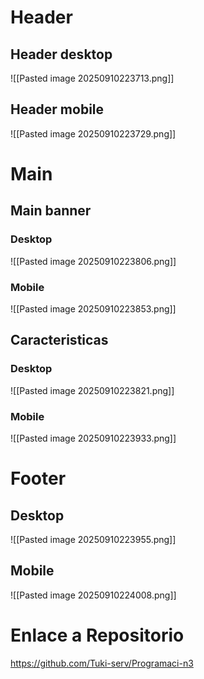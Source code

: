 # Header
## Header desktop
![[Pasted image 20250910223713.png]]
## Header mobile
![[Pasted image 20250910223729.png]]
# Main
## Main banner
### Desktop
![[Pasted image 20250910223806.png]]
### Mobile
![[Pasted image 20250910223853.png]]
## Caracteristicas
### Desktop
![[Pasted image 20250910223821.png]]
### Mobile
![[Pasted image 20250910223933.png]]
# Footer
## Desktop
![[Pasted image 20250910223955.png]]
## Mobile
![[Pasted image 20250910224008.png]]
# Enlace a Repositorio 
https://github.com/Tuki-serv/Programaci-n3